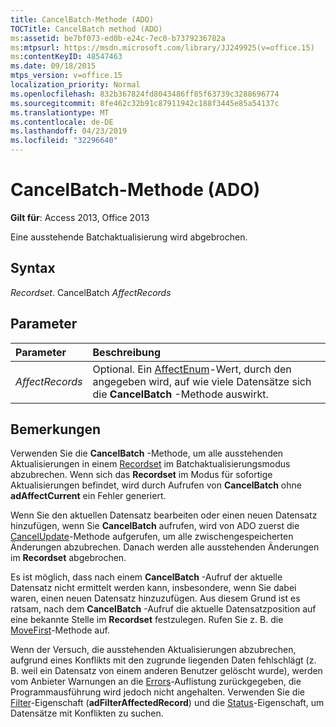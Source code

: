 ```yaml
---
title: CancelBatch-Methode (ADO)
TOCTitle: CancelBatch method (ADO)
ms:assetid: be7bf073-ed0b-e24c-7ec0-b7379236782a
ms:mtpsurl: https://msdn.microsoft.com/library/JJ249925(v=office.15)
ms:contentKeyID: 48547463
ms.date: 09/18/2015
mtps_version: v=office.15
localization_priority: Normal
ms.openlocfilehash: 832b367824fd8043486ff85f63739c3288696774
ms.sourcegitcommit: 8fe462c32b91c87911942c188f3445e85a54137c
ms.translationtype: MT
ms.contentlocale: de-DE
ms.lasthandoff: 04/23/2019
ms.locfileid: "32296640"
---
```

# <a name="cancelbatch-method-ado"></a>CancelBatch-Methode (ADO)

**Gilt für**: Access 2013, Office 2013

Eine ausstehende Batchaktualisierung wird abgebrochen.

## <a name="syntax"></a>Syntax

*Recordset*. CancelBatch *AffectRecords*

## <a name="parameters"></a>Parameter

|Parameter|Beschreibung|
|:--------|:----------|
|*AffectRecords* |Optional. Ein [AffectEnum](affectenum.md)-Wert, durch den angegeben wird, auf wie viele Datensätze sich die **CancelBatch** -Methode auswirkt. |

## <a name="remarks"></a>Bemerkungen

Verwenden Sie die **CancelBatch** -Methode, um alle ausstehenden Aktualisierungen in einem [Recordset](recordset-object-ado.md) im Batchaktualisierungsmodus abzubrechen. Wenn sich das **Recordset** im Modus für sofortige Aktualisierungen befindet, wird durch Aufrufen von **CancelBatch** ohne **adAffectCurrent** ein Fehler generiert.

Wenn Sie den aktuellen Datensatz bearbeiten oder einen neuen Datensatz hinzufügen, wenn Sie **CancelBatch** aufrufen, wird von ADO zuerst die [CancelUpdate](cancelupdate-method-ado.md)-Methode aufgerufen, um alle zwischengespeicherten Änderungen abzubrechen. Danach werden alle ausstehenden Änderungen im **Recordset** abgebrochen.

Es ist möglich, dass nach einem **CancelBatch** -Aufruf der aktuelle Datensatz nicht ermittelt werden kann, insbesondere, wenn Sie dabei waren, einen neuen Datensatz hinzuzufügen. Aus diesem Grund ist es ratsam, nach dem **CancelBatch** -Aufruf die aktuelle Datensatzposition auf eine bekannte Stelle im **Recordset** festzulegen. Rufen Sie z. B. die [MoveFirst](movefirst-movelast-movenext-and-moveprevious-methods-ado.md)-Methode auf.

Wenn der Versuch, die ausstehenden Aktualisierungen abzubrechen, aufgrund eines Konflikts mit den zugrunde liegenden Daten fehlschlägt (z. B. weil ein Datensatz von einem anderen Benutzer gelöscht wurde), werden vom Anbieter Warnungen an die [Errors](errors-collection-ado.md)-Auflistung zurückgegeben, die Programmausführung wird jedoch nicht angehalten. Verwenden Sie die [Filter](filter-property-ado.md)-Eigenschaft (**adFilterAffectedRecord**) und die [Status](status-property-ado-recordset.md)-Eigenschaft, um Datensätze mit Konflikten zu suchen.


